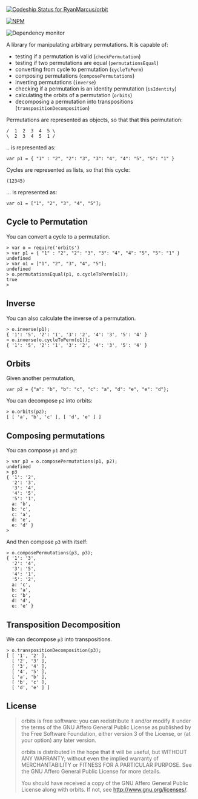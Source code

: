 [ ![Codeship Status for RyanMarcus/orbit](https://www.codeship.io/projects/cd23dd10-36c9-0132-5705-2a2ee4030446/status)](https://www.codeship.io/projects/41501)

[![NPM](https://nodei.co/npm/dirty-json.png?compact=true)](https://nodei.co/npm/orbits/)

![Dependency monitor](https://david-dm.org/ryanmarcus/orbits.png)

A library for manipulating arbitrary permutations. It is capable of:

  * testing if a permutation is valid (`checkPermutation`)
  * testing if two permutations are equal (`permutationsEqual`)
  * converting from cycle to permutation (`cycleToPerm`)
  * composing permutations (`composePermutations`)
  * inverting permutations (`inverse`)
  * checking if a permutation is an identity permutation (`isIdentity`)
  * calculating the orbits of a permutation (`orbits`)
  * decomposing a permutation into transpositions (`transpositionDecomposition`)


Permutations are represented as objects, so that that this permutation:

    /  1  2  3  4  5 \
    \  2  3  4  5  1 /

.. is represented as:

    var p1 = { "1" : "2", "2": "3", "3": "4", "4": "5", "5": "1" }

Cycles are represented as lists, so that this cycle:

    (12345)

... is represented as:

	var o1 = ["1", "2", "3", "4", "5"];

## Cycle to Permutation
You can convert a cycle to a permutation.

    > var o = require('orbits')
    > var p1 = { "1" : "2", "2": "3", "3": "4", "4": "5", "5": "1" }
    undefined
    > var o1 = ["1", "2", "3", "4", "5"];
    undefined
    > o.permutationsEqual(p1, o.cycleToPerm(o1));
    true
    >

## Inverse

You can also calculate the inverse of a permutation.

    > o.inverse(p1);
    { '1': '5', '2': '1', '3': '2', '4': '3', '5': '4' }
    > o.inverse(o.cycleToPerm(o1));
    { '1': '5', '2': '1', '3': '2', '4': '3', '5': '4' }


## Orbits
Given another permutation,

    var p2 = {"a": "b", "b": "c", "c": "a", "d": "e", "e": "d"};

You can decompose `p2` into orbits:

    > o.orbits(p2);
    [ [ 'a', 'b', 'c' ], [ 'd', 'e' ] ]

## Composing permutations

You can compose `p1` and `p2`:

    > var p3 = o.composePermutations(p1, p2);
    undefined
    > p3
    { '1': '2',
      '2': '3',
      '3': '4',
      '4': '5',
      '5': '1',
      a: 'b',
      b: 'c',
      c: 'a',
      d: 'e',
      e: 'd' }
    >

And then compose `p3` with itself:

    > o.composePermutations(p3, p3);
    { '1': '3',
      '2': '4',
      '3': '5',
      '4': '1',
      '5': '2',
      a: 'c',
      b: 'a',
      c: 'b',
      d: 'd',
      e: 'e' }

## Transposition Decomposition

We can decompose `p3` into transpositions.

    > o.transpositionDecomposition(p3);
    [ [ '1', '2' ],
      [ '2', '3' ],
      [ '3', '4' ],
      [ '4', '5' ],
      [ 'a', 'b' ],
      [ 'b', 'c' ],
      [ 'd', 'e' ] ]


## License
> orbits  is free software: you can redistribute it and/or modify
> it under the terms of the GNU Affero General Public License as published by
> the Free Software Foundation, either version 3 of the License, or
> (at your option) any later version.
> 
> orbits is distributed in the hope that it will be useful,
> but WITHOUT ANY WARRANTY; without even the implied warranty of
> MERCHANTABILITY or FITNESS FOR A PARTICULAR PURPOSE.  See the
> GNU Affero General Public License for more details.
> 
> You should have received a copy of the GNU Affero General Public License
> along with orbits.  If not, see <http://www.gnu.org/licenses/>.
